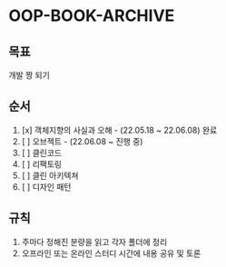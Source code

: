 # OOP-BOOK-ARCHIVE

## 목표
개발 짱 되기

## 순서
1. [x] 객체지향의 사실과 오해 - (22.05.18 ~ 22.06.08) 완료 
2. [ ] 오브젝트 - (22.06.08 ~ 진행 중)
3. [ ] 클린코드
4. [ ] 리팩토링
5. [ ] 클린 아키텍쳐
6. [ ] 디자인 패턴

## 규칙
1. 주마다 정해진 분량을 읽고 각자 폴더에 정리
2. 오프라인 또는 온라인 스터디 시간에 내용 공유 및 토론
